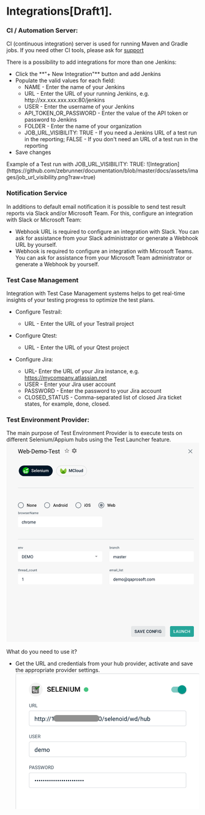 # Integrations[Draft1].

### CI / Automation Server:
CI (continuous integration) server is used for running Maven and Gradle jobs.
If you need other CI tools, please ask for [support](https://t.me/zebrunner)

There is a possibility to add integrations for more than one Jenkins:
<ul>
<li> Click the **"+ New Integration"** button and add Jenkins
<li> Populate the valid values for each field:
    <ul>
    <li type="circle"> NAME - Enter the name of your Jenkins
    <li type="circle"> URL - Enter the URL of your running Jenkins, e.g. http://xx.xxx.xxx.xxx:80/jenkins
    <li type="circle"> USER - Enter the username of your Jenkins
    <li type="circle"> API_TOKEN_OR_PASSWORD - Enter the value of the API token or password to Jenkins
    <li type="circle"> FOLDER - Enter the name of your organization
    <li type="circle"> JOB_URL_VISIBILITY: TRUE - If you need a Jenkins URL of a test run in the reporting;  FALSE - If you don't need an URL of a test run in the reporting
    </ul>
<li> Save changes
</ul>
Example of a Test run with JOB_URL_VISIBILITY: TRUE:
![Integration](https://github.com/zebrunner/documentation/blob/master/docs/assets/images/job_url_visibility.png?raw=true)

### Notification Service
In additions to default email notification it is possible to send test result reports via Slack and/or Microsoft Team.
For this, configure an integration with Slack or Microsoft Team:
* Webhook URL is required to configure an integration with Slack. You can ask for assistance from your Slack administrator or generate a Webhook URL by yourself.
* Webhook is required to configure an integration with Microsoft Teams. You can ask for assistance from your Microsoft Team administrator or generate a Webhook by yourself.

### Test Case Management
Integration with Test Case Management systems helps to get real-time insights of your testing progress to optimize the test plans.

* Configure Testrail:
  * URL - Enter the URL of your Testrail project
  
* Configure Qtest:
  * URL - Enter the URL of your Qtest project
   
* Configure Jira:
  * URL- Enter the URL of your Jira instance, e.g. https://mycompany.atlassian.net
  * USER - Enter your Jira user account
  * PASSWORD - Enter the password to your Jira account
  * CLOSED_STATUS - Comma-separated list of closed Jira ticket states, for example, done, closed.  
   
### Test Environment Provider:
The main purpose of Test Environment Provider is to execute tests on different Selenium/Appium hubs using the Test Launcher feature.
![Launcher](https://github.com/zebrunner/documentation/blob/master/docs/assets/images/launcher.png?raw=true)

What do you need to use it?
 * Get the URL and credentials from your hub provider, activate and save the appropriate provider settings.
![Selenium Hub](https://github.com/zebrunner/documentation/blob/master/docs/assets/images/selenium.png?raw=true)
